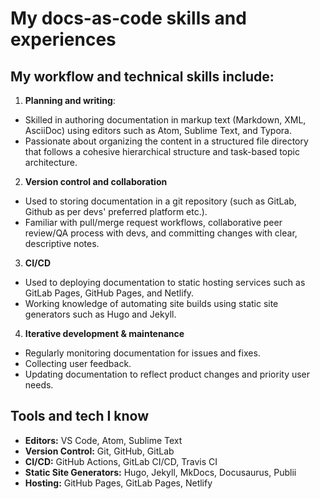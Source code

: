 # My docs-as-code skills and experiences

## My workflow and technical skills include:
1. **Planning and writing**:
- Skilled in authoring documentation in markup text (Markdown, XML, AsciiDoc) using editors such as Atom, Sublime Text, and Typora.
- Passionate about organizing the content in a structured file directory that follows a cohesive hierarchical structure and task-based topic architecture.
2. **Version control and collaboration** 
- Used to storing documentation in a git repository (such as GitLab, Github as per devs' preferred platform etc.).
- Familiar with pull/merge request workflows, collaborative peer review/QA process with devs, and committing changes with clear, descriptive notes. 
3. **CI/CD**
- Used to deploying documentation to static hosting services such as GitLab Pages, GitHub Pages, and Netlify.
- Working knowledge of automating site builds using static site generators such as Hugo and Jekyll.
4. **Iterative development & maintenance**
- Regularly monitoring documentation for issues and fixes.
- Collecting user feedback.
- Updating documentation to reflect product changes and priority user needs.

## Tools and tech I know

- **Editors:** VS Code, Atom, Sublime Text
- **Version Control:** Git, GitHub, GitLab
- **CI/CD:** GitHub Actions, GitLab CI/CD, Travis CI
- **Static Site Generators:** Hugo, Jekyll, MkDocs, Docusaurus, Publii
- **Hosting:** GitHub Pages, GitLab Pages, Netlify

